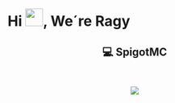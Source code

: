 ﻿# Hi <img width="35" src="https://github.com/Ragy-Development/.github/blob/main/files/imgs/hello.gif">, We´re Ragy
  <div>
    <h2 align="center"> 💻 SpigotMC </h2>
      <br/>
        <p align="center">
          <a href="https://www.spigotmc.org/members/_fungy_.1021787/" target="_blank">
          <img src="https://static.spigotmc.org/img/spigot.png">
        </p>
    <br>
  </div>
